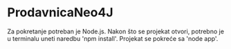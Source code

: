 # ProdavnicaNeo4J

Za pokretanje potreban je Node.js. Nakon što se projekat otvori, potrebno je u terminalu uneti naredbu 'npm install'. Projekat se pokreće sa 'node app'. 
